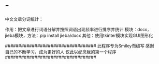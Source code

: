# -
中文文章分词统计：

作用：把文章进行词语分解并按照词语出现频率进行排序并统计
模块：docx，jieba模块，方法：pip install jieba/docx
其他：使用tkinter模块实现GUI图形化

##################################
此程序专为Smiley而编写
感谢自己的不断学习，成为更好的人
仅此以纪念我的第一个程序
##################################
